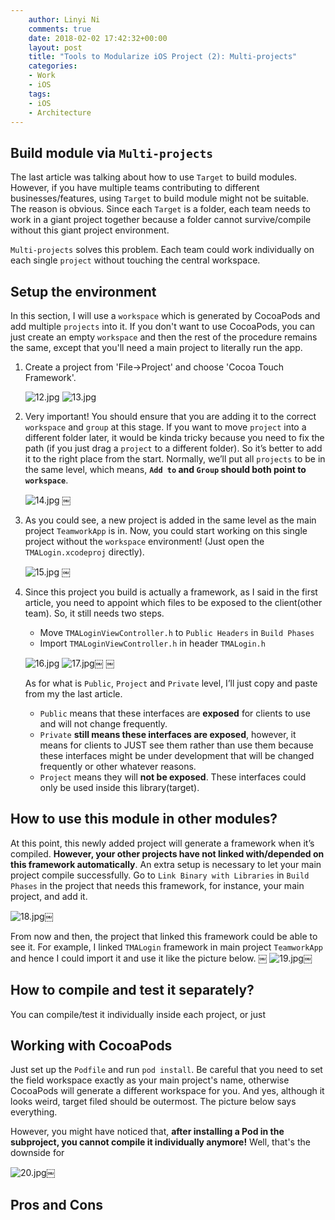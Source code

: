 ```yaml
---
    author: Linyi Ni
    comments: true
    date: 2018-02-02 17:42:32+00:00
    layout: post
    title: "Tools to Modularize iOS Project (2): Multi-projects"
    categories:
    - Work
    - iOS
    tags:
    - iOS
    - Architecture
---
```


## Build module via `Multi-projects`
The last article was talking about how to use `Target` to build modules. However, if you have multiple teams contributing to different businesses/features, using `Target` to build module might not be suitable. The reason is obvious. Since each `Target` is a folder, each team needs to work in a giant project together because a folder cannot survive/compile without this giant project environment.

`Multi-projects` solves this problem. Each team could work individually on each single `project` without touching the central workspace.

## Setup the environment
In this section, I will use a `workspace` which is generated by CocoaPods and add multiple `projects` into it. If you don't want to use CocoaPods, you can just create an empty `workspace` and then the rest of the procedure remains the same, except that you'll need a main project to literally run the app.

1. Create a project from 'File->Project' and choose 'Cocoa Touch Framework'.

    ![12.jpg](/assets/modularize-ios-project/12.jpg)
    ![13.jpg](/assets/modularize-ios-project/13.jpg)

2. Very important! You should ensure that you are adding it to the correct `workspace` and `group` at this stage. If you want to move `project` into a different folder later, it would be kinda tricky because you need to fix the path (if you just drag a `project` to a different folder). So it’s better to add it to the right place from the start. Normally, we’ll put all `projects` to be in the same level, which means, **`Add to` and `Group`  should both point to `workspace`**.

    ![14.jpg](/assets/modularize-ios-project/14.jpg)
￼

3. As you could see, a new project is added in the same level as the main project `TeamworkApp` is in. Now, you could start working on this single project without the `workspace` environment! (Just open the `TMALogin.xcodeproj` directly).

    ![15.jpg](/assets/modularize-ios-project/15.jpg)
￼
4. Since this project you build is actually a framework, as I said in the first article, you need to appoint which files to be exposed to the client(other team). So, it still needs two steps.
    - Move `TMALoginViewController.h` to `Public Headers` in `Build Phases`
    - Import `TMALoginViewController.h` in header `TMALogin.h`

    ![16.jpg](/assets/modularize-ios-project/16.jpg)
    ![17.jpg](/assets/modularize-ios-project/17.jpg)￼
￼

    As for what is `Public`, `Project` and `Private` level, I’ll just copy and paste from my the last article.
    - `Public` means that these interfaces are **exposed** for clients to use and will not change frequently.
    - `Private` **still means these interfaces are exposed**, however, it means for clients to JUST see them rather than use them because these interfaces might be under development that will be changed frequently or other whatever reasons.
    - `Project` means they will **not be exposed**. These interfaces could only be used inside this library(target).

## How to use this module in other modules?
At this point, this newly added project will generate a framework when it’s compiled. **However, your other projects have not linked with/depended on this framework automatically**. An extra setup is necessary to let your main project compile successfully. Go to `Link Binary with Libraries` in `Build Phases` in the project that needs this framework, for instance, your main project, and add it.

![18.jpg](/assets/modularize-ios-project/18.jpg)￼

From now and then, the project that linked this framework could be able to see it. For example, I linked `TMALogin` framework in main project `TeamworkApp` and hence I could import it and use it like the picture below.
￼
![19.jpg](/assets/modularize-ios-project/19.jpg)￼

## How to compile and test it separately?
You can compile/test it individually inside each project, or just

## Working with CocoaPods
Just set up the `Podfile` and run `pod install`. Be careful that you need to set the field workspace exactly as your main project's name, otherwise CocoaPods will generate a different workspace for you. And yes, although it looks weird, target filed should be outermost. The picture below says everything.

However, you might have noticed that, **after installing a Pod in the subproject, you cannot compile it individually anymore!** Well, that's the downside for 

![20.jpg](/assets/modularize-ios-project/20.jpg)￼

## Pros and Cons
